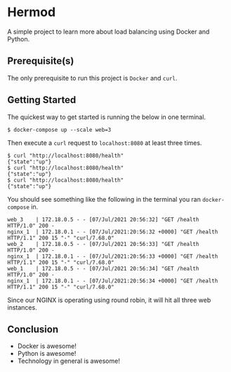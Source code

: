 # Hermod

A simple project to learn more about load balancing using Docker and Python.

## Prerequisite(s)

The only prerequisite to run this project is `Docker` and `curl`.

## Getting Started

The quickest way to get started is running the below in one terminal.

```
$ docker-compose up --scale web=3
```

Then execute a `curl` request to `localhost:8080` at least three times.

```
$ curl "http://localhost:8080/health"
{"state":"up"}
$ curl "http://localhost:8080/health"
{"state":"up"}
$ curl "http://localhost:8080/health"
{"state":"up"}
```

You should see something like the following in the terminal you ran `docker-compose` in.

```
web_3    | 172.18.0.5 - - [07/Jul/2021 20:56:32] "GET /health HTTP/1.0" 200 -
nginx_1  | 172.18.0.1 - - [07/Jul/2021:20:56:32 +0000] "GET /health HTTP/1.1" 200 15 "-" "curl/7.68.0"
web_2    | 172.18.0.5 - - [07/Jul/2021 20:56:33] "GET /health HTTP/1.0" 200 -
nginx_1  | 172.18.0.1 - - [07/Jul/2021:20:56:33 +0000] "GET /health HTTP/1.1" 200 15 "-" "curl/7.68.0"
web_1    | 172.18.0.5 - - [07/Jul/2021 20:56:34] "GET /health HTTP/1.0" 200 -
nginx_1  | 172.18.0.1 - - [07/Jul/2021:20:56:34 +0000] "GET /health HTTP/1.1" 200 15 "-" "curl/7.68.0"
```

Since our NGINX is operating using round robin, it will hit all three web instances.

## Conclusion

* Docker is awesome!
* Python is awesome!
* Technology in general is awesome!
